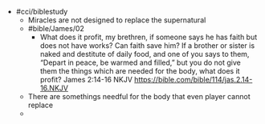- #cci/biblestudy
	- Miracles are not designed to replace the supernatural
	- #bible/James/02
		- What does it profit, my brethren, if someone says he has faith but does not have works? Can faith save him? If a brother or sister is naked and destitute of daily food, and one of you says to them, “Depart in peace, be warmed and filled,” but you do not give them the things which are needed for the body, what does it profit?
		  James 2:14‭-‬16 NKJV
		  https://bible.com/bible/114/jas.2.14-16.NKJV
	- There are somethings needful for the body that even player cannot replace
	-